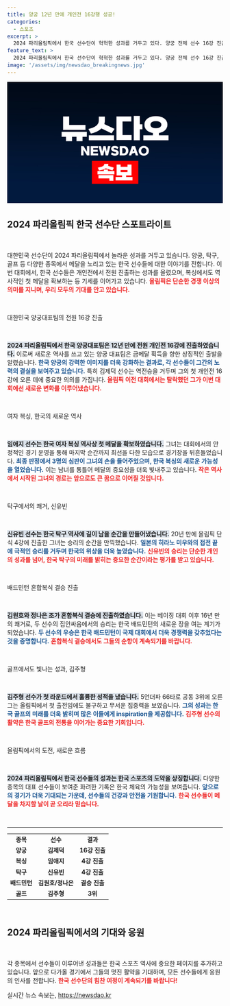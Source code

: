 ```yaml
---
title: 양궁 12년 만에 개인전 16강행 성공!
categories:
  - 스포츠
excerpt: >
  2024 파리올림픽에서 한국 선수단이 혁혁한 성과를 거두고 있다. 양궁 전체 선수 16강 진출, 탁구 신유빈의 20년 만의 4강 진출, 그리고 배드민턴 혼합복식 결승행에 이어 복싱에서 임애지가 역사적 메달을 확보했다. 클릭하고 자세한 이야기를 확인해보세요!
feature_text: >
  2024 파리올림픽에서 한국 선수단이 혁혁한 성과를 거두고 있다. 양궁 전체 선수 16강 진출, 탁구 신유빈의 20년 만의 4강 진출, 그리고 배드민턴 혼합복식 결승행에 이어 복싱에서 임애지가 역사적 메달을 확보했다. 클릭하고 자세한 이야기를 확인해보세요!
image: '/assets/img/newsdao_breakingnews.jpg'
---
```


<p><img src="/assets/img/newsdao_breakingnews.jpg" alt="pcversion 속보" /></p>

<h2 data-ke-size="size26">2024 파리올림픽 한국 선수단 스포트라이트</h2>

<p data-ke-size="size16">&nbsp;</p>

<p>대한민국 선수단이 2024 파리올림픽에서 놀라운 성과를 거두고 있습니다. 양궁, 탁구, 골프 등 다양한 종목에서 메달을 노리고 있는 한국 선수들에 대한 이야기를 전합니다. 이번 대회에서, 한국 선수들은 개인전에서 전원 진출하는 성과를 올렸으며, 복싱에서도 역사적인 첫 메달을 확보하는 등 기세를 이어가고 있습니다. <b><span style="color: #ee2323;">올림픽은 단순한 경쟁 이상의 의미를 지니며, 우리 모두의 기대를 안고 있습니다.</span></b></p>

<p data-ke-size="size16">&nbsp;</p>

<p>대한민국 양궁대표팀의 전원 16강 진출</p>

<p data-ke-size="size16">&nbsp;</p>

<p><b><span style="background-color: #21538527;">2024 파리올림픽에서 한국 양궁대표팀은 12년 만에 전원 개인전 16강에 진출하였습니다.</span></b> 이로써 새로운 역사를 쓰고 있는 양궁 대표팀은 금메달 획득을 향한 상징적인 출발을 알렸습니다. <b><span style="color: #1a5490;">한국 양궁의 강력한 이미지를 더욱 강화하는 결과로, 각 선수들이 그간의 노력의 결실을 보여주고 있습니다.</span></b> 특히 김제덕 선수는 역전승을 거두며 그의 첫 개인전 16강에 오른 데에 중요한 의의를 가집니다. <b><span style="color: #ee2323;">올림픽 이전 대회에서는 탈락했던 그가 이번 대회에선 새로운 변화를 이루어냈습니다.</span></b></p>

<p data-ke-size="size16">&nbsp;</p>

<p>여자 복싱, 한국의 새로운 역사</p>

<p data-ke-size="size16">&nbsp;</p>

<p><b><span style="background-color: #21538527;">임애지 선수는 한국 여자 복싱 역사상 첫 메달을 확보하였습니다.</span></b> 그녀는 대회에서의 안정적인 경기 운영을 통해 마지막 순간까지 최선을 다한 모습으로 경기장을 뒤흔들었습니다. <b><span style="color: #1a5490;">최종 판정에서 3명의 심판이 그녀의 손을 들어주었으며, 한국 복싱의 새로운 가능성을 열었습니다.</span></b> 이는 남녀를 통틀어 메달의 중요성을 더욱 빛내주고 있습니다. <b><span style="color: #ee2323;">작은 역사에서 시작된 그녀의 경로는 앞으로도 큰 꿈으로 이어질 것입니다.</span></b></p>

<p data-ke-size="size16">&nbsp;</p>

<p>탁구에서의 쾌거, 신유빈</p>

<p data-ke-size="size16">&nbsp;</p>

<p><b><span style="background-color: #21538527;">신유빈 선수는 한국 탁구 역사에 길이 남을 순간을 만들어냈습니다.</span></b> 20년 만에 올림픽 단식 4강에 진출한 그녀는 승리의 순간을 만끽했습니다. <b><span style="color: #1a5490;">일본의 히라노 미우와의 접전 끝에 극적인 승리를 거두며 한국의 위상을 더욱 높였습니다.</span></b> <b><span style="color: #ee2323;">신유빈의 승리는 단순한 개인의 성과를 넘어, 한국 탁구의 미래를 밝히는 중요한 순간이라는 평가를 받고 있습니다.</span></b></p>

<p data-ke-size="size16">&nbsp;</p>

<p>배드민턴 혼합복식 결승 진출 </p>

<p data-ke-size="size16">&nbsp;</p>

<p><b><span style="background-color: #21538527;">김원호와 정나은 조가 혼합복식 결승에 진출하였습니다.</span></b> 이는 베이징 대회 이후 16년 만의 쾌거로, 두 선수의 집안싸움에서의 승리는 한국 배드민턴의 새로운 장을 여는 계기가 되었습니다. <b><span style="color: #1a5490;">두 선수의 우승은 한국 배드민턴이 국제 대회에서 더욱 경쟁력을 갖추었다는 것을 증명합니다.</span></b> <b><span style="color: #ee2323;">혼합복식 결승에서도 그들의 순항이 계속되기를 바랍니다.</span></b></p>

<p data-ke-size="size16">&nbsp;</p>

<p>골프에서도 빛나는 성과, 김주형 </p>

<p data-ke-size="size16">&nbsp;</p>

<p><b><span style="background-color: #21538527;">김주형 선수가 첫 라운드에서 훌륭한 성적을 냈습니다.</span></b> 5언더파 66타로 공동 3위에 오른 그는 올림픽에서 첫 출전임에도 불구하고 무서운 집중력을 보였습니다. <b><span style="color: #1a5490;">그의 성과는 한국 골프의 미래를 더욱 밝히며 많은 이들에게 inspiration을 제공합니다.</span></b> <b><span style="color: #ee2323;">김주형 선수의 활약은 한국 골프의 전통을 이어가는 중요한 기회입니다.</span></b></p>

<p data-ke-size="size16">&nbsp;</p>

<p>올림픽에서의 도전, 새로운 흐름</p>

<p data-ke-size="size16">&nbsp;</p>

<p><b><span style="background-color: #21538527;">2024 파리올림픽에서 한국 선수들의 성과는 한국 스포츠의 도약을 상징합니다.</span></b> 다양한 종목의 대표 선수들이 보여준 화려한 기록은 한국 체육의 가능성을 보여줍니다. <b><span style="color: #1a5490;">앞으로의 경기가 더욱 기대되는 가운데, 선수들의 건강과 안전을 기원합니다.</span></b> <b><span style="color: #ee2323;">한국 선수들이 메달을 차지할 날이 곧 오리라 믿습니다.</span></b></p>

<p data-ke-size="size16">&nbsp;</p>

<hr>

<table style="width: 100%;">
  <tr>
    <td style="text-align: center; height: 17px;"><b>종목</b></td>
    <td style="text-align: center; height: 17px;"><b>선수</b></td>
    <td style="text-align: center; height: 17px;"><b>결과</b></td>
  </tr>
  <tr>
    <td style="text-align: center; height: 17px;"><b>양궁</b></td>
    <td style="text-align: center; height: 17px;"><b>김제덕</b></td>
    <td style="text-align: center; height: 17px;"><b>16강 진출</b></td>
  </tr>
  <tr>
    <td style="text-align: center; height: 17px;"><b>복싱</b></td>
    <td style="text-align: center; height: 17px;"><b>임애지</b></td>
    <td style="text-align: center; height: 17px;"><b>4강 진출</b></td>
  </tr>
  <tr>
    <td style="text-align: center; height: 17px;"><b>탁구</b></td>
    <td style="text-align: center; height: 17px;"><b>신유빈</b></td>
    <td style="text-align: center; height: 17px;"><b>4강 진출</b></td>
  </tr>
  <tr>
    <td style="text-align: center; height: 17px;"><b>배드민턴</b></td>
    <td style="text-align: center; height: 17px;"><b>김원호/정나은</b></td>
    <td style="text-align: center; height: 17px;"><b>결승 진출</b></td>
  </tr>
  <tr>
    <td style="text-align: center; height: 17px;"><b>골프</b></td>
    <td style="text-align: center; height: 17px;"><b>김주형</b></td>
    <td style="text-align: center; height: 17px;"><b>3위</b></td>
  </tr>
</table>

<p data-ke-size="size16">&nbsp;</p>

<h2 data-ke-size="size26">2024 파리올림픽에서의 기대와 응원</h2>

<p data-ke-size="size16">&nbsp;</p>

<p>각 종목에서 선수들이 이루어낸 성과들은 한국 스포츠 역사에 중요한 페이지를 추가하고 있습니다. 앞으로 다가올 경기에서 그들의 멋진 활약을 기대하며, 모든 선수들에게 응원의 인사를 전합니다. <b><span style="color: #ee2323;">한국 선수단의 힘찬 여정이 계속되기를 바랍니다!</span></b></p>
실시간 뉴스 속보는, <a href="https://newsdao.kr" rel="dofollow">https://newsdao.kr</a>


